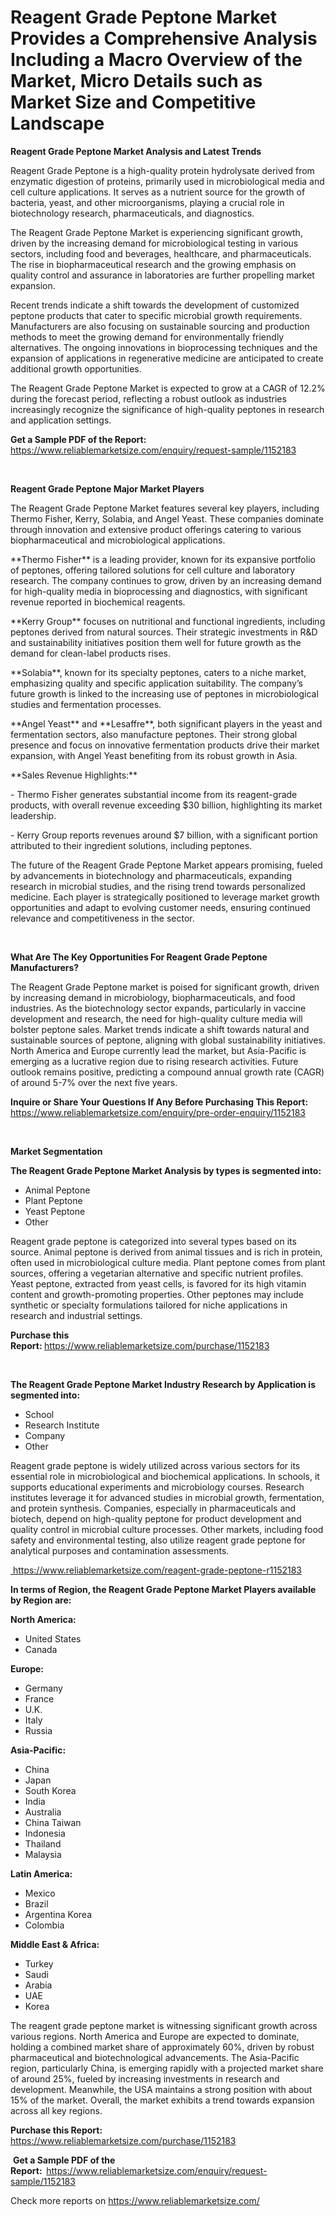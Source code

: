 <p><h1>Reagent Grade Peptone Market Provides a Comprehensive Analysis Including a Macro Overview of the Market, Micro Details such as Market Size and Competitive Landscape</h1></p><p><strong>Reagent Grade Peptone Market Analysis and Latest Trends</strong></p>
<p><p>Reagent Grade Peptone is a high-quality protein hydrolysate derived from enzymatic digestion of proteins, primarily used in microbiological media and cell culture applications. It serves as a nutrient source for the growth of bacteria, yeast, and other microorganisms, playing a crucial role in biotechnology research, pharmaceuticals, and diagnostics.</p><p>The Reagent Grade Peptone Market is experiencing significant growth, driven by the increasing demand for microbiological testing in various sectors, including food and beverages, healthcare, and pharmaceuticals. The rise in biopharmaceutical research and the growing emphasis on quality control and assurance in laboratories are further propelling market expansion. </p><p>Recent trends indicate a shift towards the development of customized peptone products that cater to specific microbial growth requirements. Manufacturers are also focusing on sustainable sourcing and production methods to meet the growing demand for environmentally friendly alternatives. The ongoing innovations in bioprocessing techniques and the expansion of applications in regenerative medicine are anticipated to create additional growth opportunities.</p><p>The Reagent Grade Peptone Market is expected to grow at a CAGR of 12.2% during the forecast period, reflecting a robust outlook as industries increasingly recognize the significance of high-quality peptones in research and application settings.</p></p>
<p><strong>Get a Sample PDF of the Report:&nbsp;</strong> <a href="https://www.reliablemarketsize.com/enquiry/request-sample/1152183?utm_campaign=1932&utm_medium=2&utm_source=Github&utm_content=ia&utm_term=04042025&utm_id=reagent-grade-peptone">https://www.reliablemarketsize.com/enquiry/request-sample/1152183</a></p>
<p>&nbsp;</p>
<p><strong>Reagent Grade Peptone Major Market Players</strong></p>
<p><p>The Reagent Grade Peptone Market features several key players, including Thermo Fisher, Kerry, Solabia, and Angel Yeast. These companies dominate through innovation and extensive product offerings catering to various biopharmaceutical and microbiological applications.</p><p>**Thermo Fisher** is a leading provider, known for its expansive portfolio of peptones, offering tailored solutions for cell culture and laboratory research. The company continues to grow, driven by an increasing demand for high-quality media in bioprocessing and diagnostics, with significant revenue reported in biochemical reagents.</p><p>**Kerry Group** focuses on nutritional and functional ingredients, including peptones derived from natural sources. Their strategic investments in R&D and sustainability initiatives position them well for future growth as the demand for clean-label products rises.</p><p>**Solabia**, known for its specialty peptones, caters to a niche market, emphasizing quality and specific application suitability. The company’s future growth is linked to the increasing use of peptones in microbiological studies and fermentation processes.</p><p>**Angel Yeast** and **Lesaffre**, both significant players in the yeast and fermentation sectors, also manufacture peptones. Their strong global presence and focus on innovative fermentation products drive their market expansion, with Angel Yeast benefiting from its robust growth in Asia.</p><p>**Sales Revenue Highlights:** </p><p>- Thermo Fisher generates substantial income from its reagent-grade products, with overall revenue exceeding $30 billion, highlighting its market leadership.</p><p>- Kerry Group reports revenues around $7 billion, with a significant portion attributed to their ingredient solutions, including peptones.</p><p>The future of the Reagent Grade Peptone Market appears promising, fueled by advancements in biotechnology and pharmaceuticals, expanding research in microbial studies, and the rising trend towards personalized medicine. Each player is strategically positioned to leverage market growth opportunities and adapt to evolving customer needs, ensuring continued relevance and competitiveness in the sector.</p></p>
<p>&nbsp;</p>
<p><strong>What Are The Key Opportunities For Reagent Grade Peptone Manufacturers?</strong></p>
<p><p>The Reagent Grade Peptone market is poised for significant growth, driven by increasing demand in microbiology, biopharmaceuticals, and food industries. As the biotechnology sector expands, particularly in vaccine development and research, the need for high-quality culture media will bolster peptone sales. Market trends indicate a shift towards natural and sustainable sources of peptone, aligning with global sustainability initiatives. North America and Europe currently lead the market, but Asia-Pacific is emerging as a lucrative region due to rising research activities. Future outlook remains positive, predicting a compound annual growth rate (CAGR) of around 5-7% over the next five years.</p></p>
<p><strong>Inquire or Share Your Questions If Any Before Purchasing This Report:</strong> <a href="https://www.reliablemarketsize.com/enquiry/pre-order-enquiry/1152183?utm_campaign=1932&utm_medium=2&utm_source=Github&utm_content=ia&utm_term=04042025&utm_id=reagent-grade-peptone">https://www.reliablemarketsize.com/enquiry/pre-order-enquiry/1152183</a></p>
<p>&nbsp;</p>
<p><strong>Market Segmentation</strong></p>
<p><strong>The Reagent Grade Peptone Market Analysis by types is segmented into:</strong></p>
<p><ul><li>Animal Peptone</li><li>Plant Peptone</li><li>Yeast Peptone</li><li>Other</li></ul></p>
<p><p>Reagent grade peptone is categorized into several types based on its source. Animal peptone is derived from animal tissues and is rich in protein, often used in microbiological culture media. Plant peptone comes from plant sources, offering a vegetarian alternative and specific nutrient profiles. Yeast peptone, extracted from yeast cells, is favored for its high vitamin content and growth-promoting properties. Other peptones may include synthetic or specialty formulations tailored for niche applications in research and industrial settings.</p></p>
<p><strong>Purchase this Report:&nbsp;</strong><a href="https://www.reliablemarketsize.com/purchase/1152183?utm_campaign=1932&utm_medium=2&utm_source=Github&utm_content=ia&utm_term=04042025&utm_id=reagent-grade-peptone">https://www.reliablemarketsize.com/purchase/1152183</a></p>
<p>&nbsp;</p>
<p><strong>The Reagent Grade Peptone Market Industry Research by Application is segmented into:</strong></p>
<p><ul><li>School</li><li>Research Institute</li><li>Company</li><li>Other</li></ul></p>
<p><p>Reagent grade peptone is widely utilized across various sectors for its essential role in microbiological and biochemical applications. In schools, it supports educational experiments and microbiology courses. Research institutes leverage it for advanced studies in microbial growth, fermentation, and protein synthesis. Companies, especially in pharmaceuticals and biotech, depend on high-quality peptone for product development and quality control in microbial culture processes. Other markets, including food safety and environmental testing, also utilize reagent grade peptone for analytical purposes and contamination assessments.</p></p>
<p><a href="https://www.reliablemarketsize.com/reagent-grade-peptone-r1152183?utm_campaign=1932&utm_medium=2&utm_source=Github&utm_content=ia&utm_term=04042025&utm_id=reagent-grade-peptone">&nbsp;https://www.reliablemarketsize.com/reagent-grade-peptone-r1152183</a></p>
<p><strong>In terms of Region, the Reagent Grade Peptone Market Players available by Region are:</strong></p>
<p>
    <p> <strong> North America: </strong>
        <ul>
            <li>United States</li>
            <li>Canada</li>
        </ul>
        </p> 
    <p> <strong> Europe: </strong>
        <ul>
            <li>Germany</li>
            <li>France</li>
            <li>U.K.</li>
            <li>Italy</li>
            <li>Russia</li>
        </ul>
        </p> 
    <p> <strong> Asia-Pacific: </strong>
        <ul>
            <li>China</li>
            <li>Japan</li>
            <li>South Korea</li>
            <li>India</li>
            <li>Australia</li>
            <li>China Taiwan</li>
            <li>Indonesia</li>
            <li>Thailand</li>
            <li>Malaysia</li>
        </ul>
        </p> 
    <p> <strong> Latin America: </strong>
        <ul>
            <li>Mexico</li>
            <li>Brazil</li>
            <li>Argentina Korea</li>
            <li>Colombia</li>
        </ul>
        </p> 
    <p> <strong> Middle East & Africa: </strong>
        <ul>
            <li>Turkey</li>
            <li>Saudi</li>
            <li>Arabia</li>
            <li>UAE</li>
            <li>Korea</li>
        </ul>
    </p>
    </p>
<p><p>The reagent grade peptone market is witnessing significant growth across various regions. North America and Europe are expected to dominate, holding a combined market share of approximately 60%, driven by robust pharmaceutical and biotechnological advancements. The Asia-Pacific region, particularly China, is emerging rapidly with a projected market share of around 25%, fueled by increasing investments in research and development. Meanwhile, the USA maintains a strong position with about 15% of the market. Overall, the market exhibits a trend towards expansion across all key regions.</p></p>
<p><strong>Purchase this Report: </strong><a href="https://www.reliablemarketsize.com/purchase/1152183?utm_campaign=1932&utm_medium=2&utm_source=Github&utm_content=ia&utm_term=04042025&utm_id=reagent-grade-peptone">https://www.reliablemarketsize.com/purchase/1152183</a></p>
<p>&nbsp;<strong>Get a Sample PDF of the Report:&nbsp;&nbsp;</strong><a href="https://www.reliablemarketsize.com/enquiry/request-sample/1152183?utm_campaign=1932&utm_medium=2&utm_source=Github&utm_content=ia&utm_term=04042025&utm_id=reagent-grade-peptone">https://www.reliablemarketsize.com/enquiry/request-sample/1152183</a></p>
<p><strong></strong></p>
<p>Check more reports on <a href="https://www.reliablemarketsize.com/?utm_campaign=1932&utm_medium=2&utm_source=Github&utm_content=ia&utm_term=04042025&utm_id=reagent-grade-peptone">https://www.reliablemarketsize.com/</a></p>
